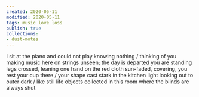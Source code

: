```yaml
---
created: 2020-05-11
modified: 2020-05-11
tags: music love loss
publish: true
collections: 
- dust-motes
---
```


I sit at the piano
and could not play
knowing nothing /
thinking of you
making music here
on strings unseen;
the day is departed
you are standing
legs crossed, leaning
one hand on the red cloth
sun-faded, covering,
you rest your cup there /
your shape cast stark
in the kitchen light
looking out
to outer dark /
like still life
objects collected
in this room
where the blinds
are always
shut
